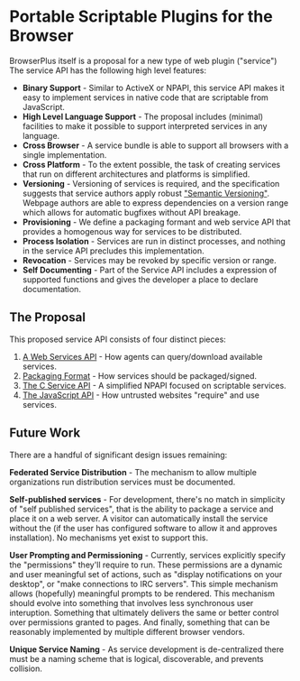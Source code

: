 # Portable Scriptable Plugins for the Browser

BrowserPlus itself is a proposal for a new type of web plugin ("service")  The
service API has the following high level features:

+ **Binary Support** - Similar to ActiveX or NPAPI, this service API makes it
  easy to implement services in native code that are scriptable from JavaScript.
+ **High Level Language Support** - The proposal includes (minimal) facilities
  to make it possible to support interpreted services in any language.
+ **Cross Browser** - A service bundle is able to support all browsers
  with a single implementation.
+ **Cross Platform** - To the extent possible, the task of creating services that
  run on different architectures and platforms is simplified.
+ **Versioning** - Versioning of services is required, and the specification suggests
  that service authors apply robust ["Semantic Versioning"](http://semver.org/).
  Webpage authors are able to express dependencies on a version range which allows
  for automatic bugfixes without API breakage.
+ **Provisioning** - We define a packaging formant and web service API that
  provides a homogenous way for services to be distributed.
+ **Process Isolation** - Services are run in distinct processes, and nothing in
  the service API precludes this implementation.
+ **Revocation** - Services may be revoked by specific version or range.
+ **Self Documenting** - Part of the Service API includes a expression of supported
  functions and gives the developer a place to declare documentation.

## The Proposal

This proposed service API consists of four distinct pieces:

1. [A Web Services API](/docs/developer/platform/wsapi) - How agents can query/download available services.
2. [Packaging Format](/docs/developer/platform/packaging) - How services should be packaged/signed.
3. [The C Service API](/docs/developer/platform/capi) - A simplified NPAPI focused on scriptable services.
4. [The JavaScript API](/docs/developer/platform/jsapi) - How untrusted websites "require" and use services.

## Future Work

There are a handful of significant design issues remaining:

**Federated Service Distribution** - The mechanism to allow multiple 
organizations run distribution services must be documented.

**Self-published services** - For development, there's no match in 
simplicity of "self published services", that is the ability to package
a service and place it on a web server.  A visitor can automatically
install the service without the  (if the user has 
configured software to allow it and approves installation).  No mechanisms
yet exist to support this.

**User Prompting and Permissioning** - Currently, services explicitly
specify the "permissions" they'll require to run.  These permissions
are a dynamic and user meaningful set of actions, such as "display
notifications on your desktop", or "make connections to IRC servers".
This simple mechanism allows (hopefully) meaningful prompts to be
rendered.  This mechanism should evolve into something that involves
less synchronous user interuption.  Something that ultimately delivers
the same or better control over permissions granted to pages.  And finally,
something that can be reasonably implemented by multiple different browser
vendors.

**Unique Service Naming** - As service development is de-centralized
there must be a naming scheme that is logical, discoverable, and
prevents collision.
